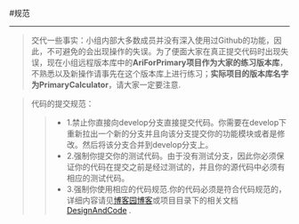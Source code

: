 #规范
***
>交代一些事实：小组内部大多数成员并没有深入使用过Github的功能，因此，不可避免的会出现操作的失误。为了便面大家在真正提交代码时出现失误，现在小组远程版本库中的**AriForPrimary项目作为大家的练习版本库**，不熟悉以及新操作请事先在这个版本库上进行练习；**实际项目的版本库名字为PrimaryCalculator**，请大家一定要注意.

>代码的提交规范：
>> - 1.禁止你直接向develop分支直接提交代码。你需要在develop下重新拉出一个新的分支并且向该分支提交你的功能模块或者是修改。然后将该分支合并到develop分支上。
>> - 2.强制你提交你的测试代码。由于没有测试分支，因此你必须保证你的代码在提交之前是经过测试的，并且你的源代码中必须有相应的测试代码。
>> - 3.强制你使用相应的代码规范.你的代码必须是符合代码规范的，详细内容请见[博客园博客](http://www.cnblogs.com/smtc/p/5906422.html)或项目目录下的相关文档[DesignAndCode](https://github.com/BrucesJiang/PrimaryCalculator/blob/develop/DesignAndCode.md) .

